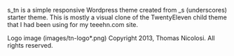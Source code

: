 s_tn is a simple responsive Wordpress theme created from _s (underscores) starter theme.
This is mostly a visual clone of the TwentyEleven child theme that I had been using for my
teeehn.com site.

Logo image (images/tn-logo*.png) Copyright 2013, Thomas Nicolosi. All rights reserved.
